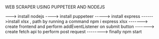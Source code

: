 WEB SCRAPER USING PUPPETEER AND NODEJS

---> install nodejs
----> install puppeteer
-----> install express
------>install xlsx , path by running a command npm i express xlsx
-------> create frontend and perform addEventListener on submit button
-------> create fetch api to perform post request
--------> finally npm start

